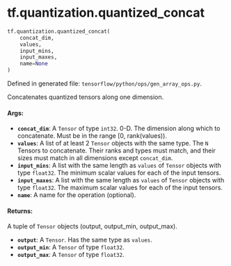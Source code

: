 <div itemscope itemtype="http://developers.google.com/ReferenceObject">
<meta itemprop="name" content="tf.quantization.quantized_concat" />
<meta itemprop="path" content="Stable" />
</div>

# tf.quantization.quantized_concat

``` python
tf.quantization.quantized_concat(
    concat_dim,
    values,
    input_mins,
    input_maxes,
    name=None
)
```



Defined in generated file: `tensorflow/python/ops/gen_array_ops.py`.

Concatenates quantized tensors along one dimension.

#### Args:

* <b>`concat_dim`</b>: A `Tensor` of type `int32`.
    0-D.  The dimension along which to concatenate.  Must be in the
    range [0, rank(values)).
* <b>`values`</b>: A list of at least 2 `Tensor` objects with the same type.
    The `N` Tensors to concatenate. Their ranks and types must match,
    and their sizes must match in all dimensions except `concat_dim`.
* <b>`input_mins`</b>: A list with the same length as `values` of `Tensor` objects with type `float32`.
    The minimum scalar values for each of the input tensors.
* <b>`input_maxes`</b>: A list with the same length as `values` of `Tensor` objects with type `float32`.
    The maximum scalar values for each of the input tensors.
* <b>`name`</b>: A name for the operation (optional).


#### Returns:

A tuple of `Tensor` objects (output, output_min, output_max).

* <b>`output`</b>: A `Tensor`. Has the same type as `values`.
* <b>`output_min`</b>: A `Tensor` of type `float32`.
* <b>`output_max`</b>: A `Tensor` of type `float32`.